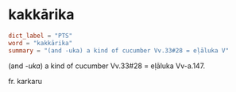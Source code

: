# kakkārika

``` toml
dict_label = "PTS"
word = "kakkārika"
summary = "(and -uka) a kind of cucumber Vv.33#28 = eḷāluka V"
```

(and *\-uka*) a kind of cucumber Vv.33#28 = eḷāluka Vv\-a.147.

fr. karkaru

